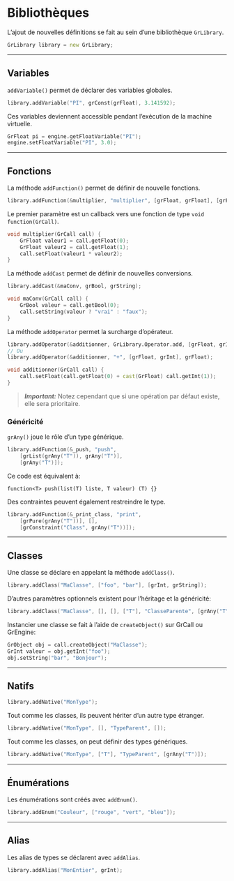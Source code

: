 # Bibliothèques

L’ajout de nouvelles définitions se fait au sein d’une bibliothèque `GrLibrary`.

```d
GrLibrary library = new GrLibrary;
```

* * *

## Variables

`addVariable()` permet de déclarer des variables globales.

```d
library.addVariable("PI", grConst(grFloat), 3.141592); 
```

Ces variables deviennent accessible pendant l’exécution de la machine virtuelle.

```d
GrFloat pi = engine.getFloatVariable("PI");
engine.setFloatVariable("PI", 3.0);
```

* * *

## Fonctions

La méthode `addFunction()` permet de définir de nouvelle fonctions.

```d
library.addFunction(&multiplier, "multiplier", [grFloat, grFloat], [grFloat]);
```

Le premier paramètre est un callback vers une fonction de type `void function(GrCall)`.

```d
void multiplier(GrCall call) {
	GrFloat valeur1 = call.getFloat(0);
	GrFloat valeur2 = call.getFloat(1);
    call.setFloat(valeur1 * valeur2);
}
```

La méthode `addCast` permet de définir de nouvelles conversions.

```d
library.addCast(&maConv, grBool, grString);

void maConv(GrCall call) {
    GrBool valeur = call.getBool(0);
    call.setString(valeur ? "vrai" : "faux");
}
```

La méthode `addOperator` permet la surcharge d’opérateur.

```d
library.addOperator(&additionner, GrLibrary.Operator.add, [grFloat, grInt], grFloat);
// Ou
library.addOperator(&additionner, "+", [grFloat, grInt], grFloat);

void additionner(GrCall call) {
    call.setFloat(call.getFloat(0) + cast(GrFloat) call.getInt(1));
}
```
> ***Important:***
Notez cependant que si une opération par défaut existe, elle sera prioritaire.


### Généricité

`grAny()` joue le rôle d’un type générique.

```d
library.addFunction(&_push, "push",
    [grList(grAny("T")), grAny("T")],
	[grAny("T")]);
```
Ce code est équivalent à:
```grimoire
function<T> push(list(T) liste, T valeur) (T) {}
```
Des contraintes peuvent également restreindre le type.
```d
library.addFunction(&_print_class, "print",
    [grPure(grAny("T"))], [],
    [grConstraint("Class", grAny("T"))]);
```

* * *

## Classes

Une classe se déclare en appelant la méthode `addClass()`.
```d
library.addClass("MaClasse", ["foo", "bar"], [grInt, grString]);
```

D’autres paramètres optionnels existent pour l’héritage et la généricité:
```d
library.addClass("MaClasse", [], [], ["T"], "ClasseParente", [grAny("T")]);
```

Instancier une classe se fait à l’aide de `createObject()` sur GrCall ou GrEngine:
```d
GrObject obj = call.createObject("MaClasse");
GrInt valeur = obj.getInt("foo");
obj.setString("bar", "Bonjour");
```

* * *

## Natifs

```d
library.addNative("MonType");
```

Tout comme les classes, ils peuvent hériter d’un autre type étranger.
```d
library.addNative("MonType", [], "TypeParent", []);
```

Tout comme les classes, on peut définir des types génériques.
```d
library.addNative("MonType", ["T"], "TypeParent", [grAny("T")]);
```

* * *

## Énumérations

Les énumérations sont créés avec `addEnum()`.
```d
library.addEnum("Couleur", ["rouge", "vert", "bleu"]);
```

* * *

## Alias

Les alias de types se déclarent avec `addAlias`.
```d
library.addAlias("MonEntier", grInt);
```